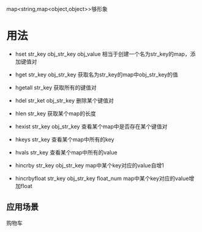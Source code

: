 map<string,map<object,object>>够形象


# 用法 
- hset str_key obj_str_key obj_value 相当于创建一个名为str_key的map，添加键值对
- hget str_key obj_str_key 获取名为str_key的map中obj_str_key的值
- hgetall str_key 获取所有的键值对
- hdel str_ket obj_str_key 删除某个键值对



- hlen str_key 获取某个map的长度

- hexist str_key obj_str_key 查看某个map中是否存在某个键值对
- hkeys str_key 查看某个map中所有的key
- hvals str_key 查看某个map中所有的value
- hincrby str_key obj_str_key map中某个key对应的value自增1
- hincrbyfloat str_key obj_str_key float_num map中某个key对应的value增加float



## 应用场景
购物车